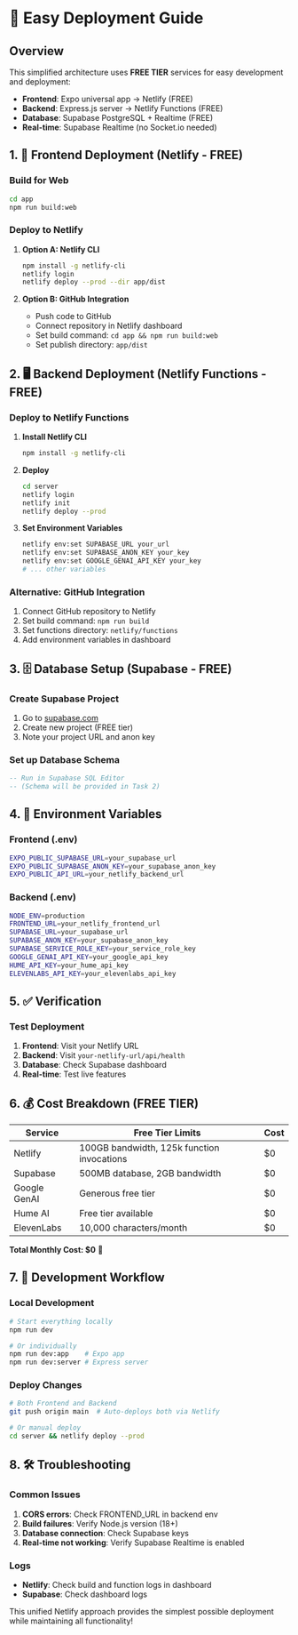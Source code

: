 # 🚀 Easy Deployment Guide

## Overview
This simplified architecture uses **FREE TIER** services for easy development and deployment:

- **Frontend**: Expo universal app → Netlify (FREE)
- **Backend**: Express.js server → Netlify Functions (FREE)
- **Database**: Supabase PostgreSQL + Realtime (FREE)
- **Real-time**: Supabase Realtime (no Socket.io needed)

## 1. 📱 Frontend Deployment (Netlify - FREE)

### Build for Web
```bash
cd app
npm run build:web
```

### Deploy to Netlify
1. **Option A: Netlify CLI**
   ```bash
   npm install -g netlify-cli
   netlify login
   netlify deploy --prod --dir app/dist
   ```

2. **Option B: GitHub Integration**
   - Push code to GitHub
   - Connect repository in Netlify dashboard
   - Set build command: `cd app && npm run build:web`
   - Set publish directory: `app/dist`

## 2. 🖥️ Backend Deployment (Netlify Functions - FREE)

### Deploy to Netlify Functions
1. **Install Netlify CLI**
   ```bash
   npm install -g netlify-cli
   ```

2. **Deploy**
   ```bash
   cd server
   netlify login
   netlify init
   netlify deploy --prod
   ```

3. **Set Environment Variables**
   ```bash
   netlify env:set SUPABASE_URL your_url
   netlify env:set SUPABASE_ANON_KEY your_key
   netlify env:set GOOGLE_GENAI_API_KEY your_key
   # ... other variables
   ```

### Alternative: GitHub Integration
1. Connect GitHub repository to Netlify
2. Set build command: `npm run build`
3. Set functions directory: `netlify/functions`
4. Add environment variables in dashboard

## 3. 🗄️ Database Setup (Supabase - FREE)

### Create Supabase Project
1. Go to [supabase.com](https://supabase.com)
2. Create new project (FREE tier)
3. Note your project URL and anon key

### Set up Database Schema
```sql
-- Run in Supabase SQL Editor
-- (Schema will be provided in Task 2)
```

## 4. 🔧 Environment Variables

### Frontend (.env)
```bash
EXPO_PUBLIC_SUPABASE_URL=your_supabase_url
EXPO_PUBLIC_SUPABASE_ANON_KEY=your_supabase_anon_key
EXPO_PUBLIC_API_URL=your_netlify_backend_url
```

### Backend (.env)
```bash
NODE_ENV=production
FRONTEND_URL=your_netlify_frontend_url
SUPABASE_URL=your_supabase_url
SUPABASE_ANON_KEY=your_supabase_anon_key
SUPABASE_SERVICE_ROLE_KEY=your_service_role_key
GOOGLE_GENAI_API_KEY=your_google_api_key
HUME_API_KEY=your_hume_api_key
ELEVENLABS_API_KEY=your_elevenlabs_api_key
```

## 5. ✅ Verification

### Test Deployment
1. **Frontend**: Visit your Netlify URL
2. **Backend**: Visit `your-netlify-url/api/health`
3. **Database**: Check Supabase dashboard
4. **Real-time**: Test live features

## 6. 💰 Cost Breakdown (FREE TIER)

| Service | Free Tier Limits | Cost |
|---------|------------------|------|
| Netlify | 100GB bandwidth, 125k function invocations | $0 |
| Supabase | 500MB database, 2GB bandwidth | $0 |
| Google GenAI | Generous free tier | $0 |
| Hume AI | Free tier available | $0 |
| ElevenLabs | 10,000 characters/month | $0 |

**Total Monthly Cost: $0** 🎉

## 7. 🔄 Development Workflow

### Local Development
```bash
# Start everything locally
npm run dev

# Or individually
npm run dev:app    # Expo app
npm run dev:server # Express server
```

### Deploy Changes
```bash
# Both Frontend and Backend
git push origin main  # Auto-deploys both via Netlify

# Or manual deploy
cd server && netlify deploy --prod
```

## 8. 🛠️ Troubleshooting

### Common Issues
1. **CORS errors**: Check FRONTEND_URL in backend env
2. **Build failures**: Verify Node.js version (18+)
3. **Database connection**: Check Supabase keys
4. **Real-time not working**: Verify Supabase Realtime is enabled

### Logs
- **Netlify**: Check build and function logs in dashboard
- **Supabase**: Check dashboard logs

This unified Netlify approach provides the simplest possible deployment while maintaining all functionality!
